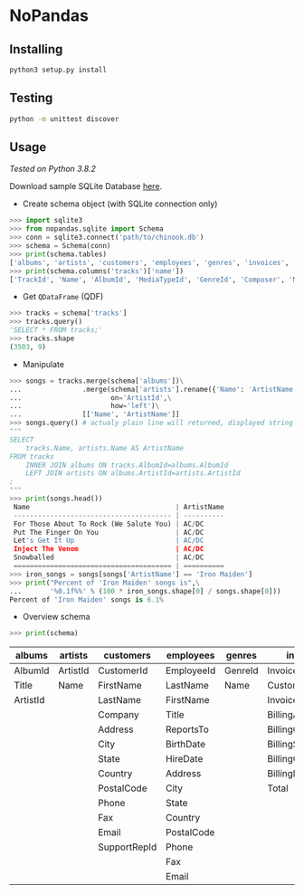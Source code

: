 # NoPandas

## Installing
```bash
python3 setup.py install
```

## Testing
```bash
python -m unittest discover
```

## Usage
*Tested on Python 3.8.2*

Download sample SQLite Database [here](https://cdn.sqlitetutorial.net/wp-content/uploads/2018/03/chinook.zip).

- Create schema object (with SQLite connection only)
```python
>>> import sqlite3
>>> from nopandas.sqlite import Schema
>>> conn = sqlite3.connect('path/to/chinook.db')
>>> schema = Schema(conn)
>>> print(schema.tables)
['albums', 'artists', 'customers', 'employees', 'genres', 'invoices', 'invoice_items', 'media_types', 'playlists', 'playlist_track', 'tracks']
>>> print(schema.columns('tracks')['name'])
['TrackId', 'Name', 'AlbumId', 'MediaTypeId', 'GenreId', 'Composer', 'Milliseconds', 'Bytes', 'UnitPrice']
```

- Get `QDataFrame` (QDF)
```python
>>> tracks = schema['tracks']
>>> tracks.query()
'SELECT * FROM tracks;'
>>> tracks.shape
(3503, 9)
```

- Manipulate
```python
>>> songs = tracks.merge(schema['albums'])\
...               .merge(schema['artists'].rename({'Name': 'ArtistName'}),\
...                      on='ArtistId',\
...                      how='left')\
...               [['Name', 'ArtistName']]
>>> songs.query() # actualy plain line will returned, displayed string was pretified manualy
"""
SELECT
	tracks.Name, artists.Name AS ArtistName
FROM tracks
	INNER JOIN albums ON tracks.AlbumId=albums.AlbumId
	LEFT JOIN artists ON albums.ArtistId=artists.ArtistId
;
"""
>>> print(songs.head())
 Name                                    | ArtistName
 --------------------------------------- | ----------
 For Those About To Rock (We Salute You) | AC/DC
 Put The Finger On You                   | AC/DC
 Let's Get It Up                         | AC/DC
 Inject The Venom                        | AC/DC
 Snowballed                              | AC/DC
 ======================================= | ==========
>>> iron_songs = songs[songs['ArtistName'] == 'Iron Maiden']
>>> print("Percent of 'Iron Maiden' songs is",\
...       '%0.1f%%' % (100 * iron_songs.shape[0] / songs.shape[0]))
Percent of 'Iron Maiden' songs is 6.1%
```

- Overview schema
```python
>>> print(schema)
```
| albums   | artists  | customers    | employees  | genres  | invoices          | invoice_items | media_types | playlists  | playlist_track | tracks
| -------- | -------- | ------------ | ---------- | ------- | ----------------- | ------------- | ----------- | ---------- | -------------- | ------------
| AlbumId  | ArtistId | CustomerId   | EmployeeId | GenreId | InvoiceId         | InvoiceLineId | MediaTypeId | PlaylistId | PlaylistId     | TrackId
| Title    | Name     | FirstName    | LastName   | Name    | CustomerId        | InvoiceId     | Name        | Name       | TrackId        | Name
| ArtistId |          | LastName     | FirstName  |         | InvoiceDate       | TrackId       |             |            |                | AlbumId
|          |          | Company      | Title      |         | BillingAddress    | UnitPrice     |             |            |                | MediaTypeId
|          |          | Address      | ReportsTo  |         | BillingCity       | Quantity      |             |            |                | GenreId
|          |          | City         | BirthDate  |         | BillingState      |               |             |            |                | Composer
|          |          | State        | HireDate   |         | BillingCountry    |               |             |            |                | Milliseconds
|          |          | Country      | Address    |         | BillingPostalCode |               |             |            |                | Bytes
|          |          | PostalCode   | City       |         | Total             |               |             |            |                | UnitPrice
|          |          | Phone        | State      |         |                   |               |             |            |                |
|          |          | Fax          | Country    |         |                   |               |             |            |                |
|          |          | Email        | PostalCode |         |                   |               |             |            |                |
|          |          | SupportRepId | Phone      |         |                   |               |             |            |                |
|          |          |              | Fax        |         |                   |               |             |            |                |
|          |          |              | Email      |         |                   |               |             |            |                |
